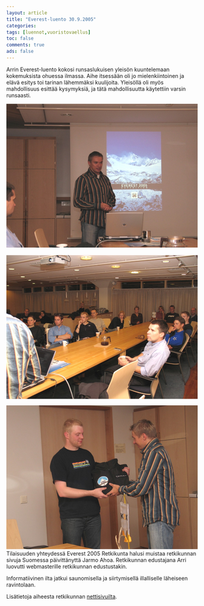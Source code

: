 ```yaml
---
layout: article 
title: "Everest-luento 30.9.2005" 
categories: 
tags: [luennot,vuoristovaellus]
toc: false 
comments: true 
ads: false 
---
```


Arrin Everest-luento kokosi runsaslukuisen yleisön kuuntelemaan
kokemuksista ohuessa ilmassa. Aihe itsessään oli jo mielenkiintoinen ja
elävä esitys toi tarinan lähemmäksi kuulijoita. Yleisöllä oli myös
mahdollisuus esittää kysymyksiä, ja tätä mahdollisuutta käytettiin
varsin runsaasti.

![](/images/everest-luento-30.9.2005/luokittelematoneverestluento_01b.jpg) 
 ![](/images/everest-luento-30.9.2005/luokittelematoneverestluento_02b.jpg)

![](/images/everest-luento-30.9.2005/luokittelematoneverestluento_03b.jpg)Tilaisuuden
yhteydessä Everest 2005 Retkikunta halusi muistaa retkikunnan sivuja
Suomessa päivittänyttä Jarmo Ahoa. Retkikunnan edustajana Arri luovutti
webmasterille retkikunnan edustustakin.

Informatiivinen ilta jatkui saunomisella ja siirtymisellä illalliselle
läheiseen ravintolaan.

Lisätietoja aiheesta retkikunnan
[nettisivuilta](http://lsvjkilta.fi/arkisto/everest/index.html).

